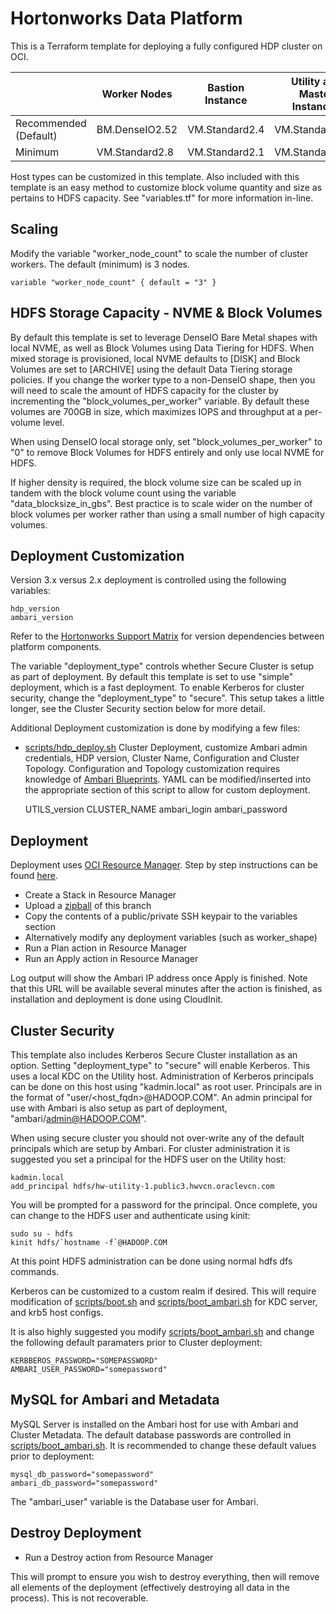 # Hortonworks Data Platform 
This is a Terraform template for deploying a fully configured HDP cluster on OCI.

|             | Worker Nodes   | Bastion Instance | Utility and Master Instances |
|-------------|----------------|------------------|------------------------------|
| Recommended (Default) | BM.DenseIO2.52 | VM.Standard2.4   | VM.Standard2.16              |
| Minimum     | VM.Standard2.8 | VM.Standard2.1   | VM.Standard2.8               |

Host types can be customized in this template.   Also included with this template is an easy method to customize block volume quantity and size as pertains to HDFS capacity.   See "variables.tf" for more information in-line.

## Scaling

Modify the variable "worker_node_count" to scale the number of cluster workers.   The default (minimum) is 3 nodes.

	variable "worker_node_count" { default = "3" }

## HDFS Storage Capacity - NVME & Block Volumes

By default this template is set to leverage DenseIO Bare Metal shapes with local NVME, as well as Block Volumes using Data Tiering for HDFS.   When mixed storage is provisioned, local NVME defaults to [DISK] and Block Volumes are set to [ARCHIVE] using the default Data Tiering storage policies.   If you change the worker type to a non-DenseIO shape, then you will need to scale the amount of HDFS capacity for the cluster by incrementing the "block_volumes_per_worker" variable.   By default these volumes are 700GB in size, which maximizes IOPS and throughput at a per-volume level.

When using DenseIO local storage only, set "block_volumes_per_worker" to "0" to remove Block Volumes for HDFS entirely and only use local NVME for HDFS.

If higher density is required, the block volume size can be scaled up in tandem with the block volume count using the variable "data_blocksize_in_gbs".  Best practice is to scale wider on the number of block volumes per worker rather than using a small number of high capacity volumes.

## Deployment Customization

Version 3.x versus 2.x deployment is controlled using the following variables:

	hdp_version
	ambari_version

Refer to the [Hortonworks Support Matrix](https://supportmatrix.hortonworks.com/) for version dependencies between platform components.

The variable "deployment_type" controls whether Secure Cluster is setup as part of deployment.   By default this template is set to use "simple" deployment, which is a fast deployment.  To enable Kerberos for cluster security, change the "deployment_type" to "secure".   This setup takes a little longer, see the Cluster Security section below for more detail.

Additional Deployment customization is done by modifying a few files:
* [scripts/hdp_deploy.sh](scripts/hdp_deploy.sh) Cluster Deployment, customize Ambari admin credentials, HDP version, Cluster Name, Configuration and Cluster Topology.  Configuration and Topology customization requires knowledge of [Ambari Blueprints](https://cwiki.apache.org/confluence/display/AMBARI/Blueprints).  YAML can be modified/inserted into the appropriate section of this script to allow for custom deployment.
	
	UTILS_version
	CLUSTER_NAME
	ambari_login
	ambari_password

## Deployment

Deployment uses [OCI Resource Manager](https://docs.cloud.oracle.com/iaas/Content/ResourceManager/Concepts/resourcemanager.htm).  Step by step instructions can be found [here](https://blogs.oracle.com/cloud-infrastructure/deploy-hadoop-easily-on-oracle-cloud-infrastructure-using-resource-manager).

* Create a Stack in Resource Manager
* Upload a [zipball](https://github.com/oracle/oci-quickstart-hortonworks/zipball/resource-manager) of this branch
* Copy the contents of a public/private SSH keypair to the variables section
* Alternatively modify any deployment variables (such as worker_shape)
* Run a Plan action in Resource Manager
* Run an Apply action in Resource Manager

Log output will show the Ambari IP address once Apply is finished.  Note that this URL will be available several minutes after the action is finished, as installation and deployment is done using CloudInit.

## Cluster Security

This template also includes Kerberos Secure Cluster installation as an option.  Setting "deployment_type" to "secure" will enable Kerberos.  This uses a local KDC on the Utility host.   Administration of Kerberos principals can be done on this host using "kadmin.local" as root user.   Principals are in the format of "user/<host_fqdn>@HADOOP.COM".  An admin principal for use with Ambari is also setup as part of deployment, "ambari/admin@HADOOP.COM".

When using secure cluster you should not over-write any of the default principals which are setup by Ambari.  For cluster administration it is suggested you set a principal for the HDFS user on the Utility host:

	kadmin.local
	add_principal hdfs/hw-utility-1.public3.hwvcn.oraclevcn.com

You will be prompted for a password for the principal.  Once complete, you can change to the HDFS user and authenticate using kinit:

	sudo su - hdfs
	kinit hdfs/`hostname -f`@HADOOP.COM

At this point HDFS administration can be done using normal hdfs dfs commands.

Kerberos can be customized to a custom realm if desired.   This will require modification of [scripts/boot.sh](scripts/boot.sh) and [scripts/boot_ambari.sh](scripts/boot_ambari.sh) for KDC server, and krb5 host configs.

It is also highly suggested you modify [scripts/boot_ambari.sh](scripts/boot_ambari.sh) and change the following default paramaters prior to Cluster deployment:

	KERBBEROS_PASSWORD="SOMEPASSWORD"
	AMBARI_USER_PASSWORD="somepassword"

## MySQL for Ambari and Metadata

MySQL Server is installed on the Ambari host for use with Ambari and Cluster Metadata.   The default database passwords are controlled in [scripts/boot_ambari.sh](scripts/boot_ambari.sh).  It is recommended to change these default values prior to deployment:

	mysql_db_password="somepassword"
	ambari_db_password="somepassword"

The "ambari_user" variable is the Database user for Ambari. 

## Destroy Deployment

* Run a Destroy action from Resource Manager

This will prompt to ensure you wish to destroy everything, then will remove all elements of the deployment (effectively destroying all data in the process).  This is not recoverable. 
